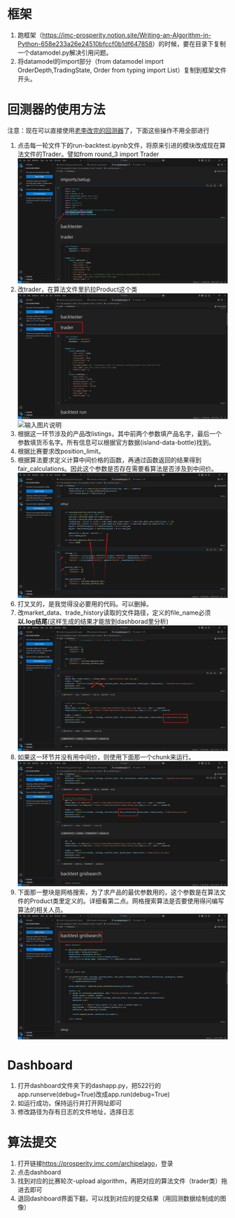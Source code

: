 # 框架
1. 跑框架（<https://imc-prosperity.notion.site/Writing-an-Algorithm-in-Python-658e233a26e24510bfccf0b1df647858>）的时候，要在目录下复制一个datamodel.py解决引用问题。
2. 将datamodel的import部分（from datamodel import OrderDepth,TradingState, Order
from typing import List）复制到框架文件开头。

# 回测器的使用方法
注意：现在可以直接使用[老李改完的回测器](/dashboard/)了，下面这些操作不用全部进行

1. 点击每一轮文件下的run-backtest.ipynb文件，将原来引进的模块改成现在算法文件的Trader。譬如from round_3 import Trader
![输入图片说明](module.png)
2. 改trader，在算法文件里扒拉Product这个类
![输入图片说明](trader.png)
![输入图片说明](%E6%89%92.png)
3. 根据这一环节涉及的产品改listings，其中前两个参数填产品名字，最后一个参数填货币名字。所有信息可以根据官方数据(island-data-bottle)找到。
4. 根据比赛要求改position_limit。
5. 根据算法要求定义计算中间价格的函数，再通过函数返回的结果得到fair_calculations。因此这个参数是否存在需要看算法是否涉及到中间价。
![输入图片说明](midprice.png)
6. 打叉叉的，是我觉得没必要用的代码。可以删掉。
7. 改market_data、trade_history读取的文件路径，定义的file_name必须**以.log结尾**(这样生成的结果才能放到dashborad里分析)
![输入图片说明](gai.png)
8. 如果这一环节并没有用中间价，则使用下面那一个chunk来运行。
![输入图片说明](chunk.png)
9. 下面那一整块是网格搜索，为了求产品的最优参数用的，这个参数是在算法文件的Product类里定义的。详细看第二点。网格搜索算法是否要使用得问编写算法的相关人员。
![输入图片说明](%E7%BD%91%E6%A0%BC%E6%90%9C%E7%B4%A2.png)
# Dashboard
1. 打开dashboard文件夹下的dashapp.py，把522行的app.runserve(debug=True)改成app.run(debug=True)
2. 如运行成功，保持运行并打开网址即可
3. 修改路径为存有日志的文件地址，选择日志

# 算法提交
1. 打开链接<https://prosperity.imc.com/archipelago>，登录
2. 点击dashboard
3. 找到对应的比赛轮次-upload algorithm，再把对应的算法文件（trader类）拖进去即可
4. 退回dashboard界面下翻，可以找到对应的提交结果（用回测数据绘制成的图像）